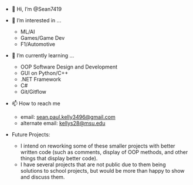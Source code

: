 - 👋 Hi, I’m @Sean7419

- 👀 I’m interested in ...
  - ML/AI
  - Games/Game Dev
  - F1/Automotive
  
- 🌱 I’m currently learning ...
  - OOP Software Design and Development
  - GUI on Python/C++
  - .NET Framework
  - C#
  - Git/Gitflow

- 📫 How to reach me
  - email: sean.paul.kelly3496@gmail.com
  - alternate email: kellys28@msu.edu

- Future Projects:
  - I intend on reworking some of these smaller projects with better written code (such as comments, display of OOP methods, and other things that display better code).
  - I have several projects that are not public due to them being solutions to school projects, but would be more than happy to show and discuss them.
